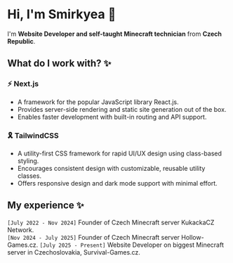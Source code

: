 
# Hi, I'm Smirkyea 👋

I'm **Website Developer and self-taught Minecraft technician** from **Czech Republic**.

## What do I work with? ✨

### ⚡ Next.js
*  A framework for the popular JavaScript library React.js.
*  Provides server-side rendering and static site generation out of the box.
*  Enables faster development with built-in routing and API support.

### 🎗️ TailwindCSS
*  A utility-first CSS framework for rapid UI/UX design using class-based styling.
*  Encourages consistent design with customizable, reusable utility classes.
*  Offers responsive design and dark mode support with minimal effort.

## My experience ✨

```[July 2022 - Nov 2024]``` Founder of Czech Minecraft server KukackaCZ Network.<br/>
```[Nov 2024 - July 2025]``` Founder of Czech Minecraft server Hollow-Games.cz.
```[July 2025 - Present]``` Website Developer on biggest Minecraft server in Czechoslovakia, Survival-Games.cz.
